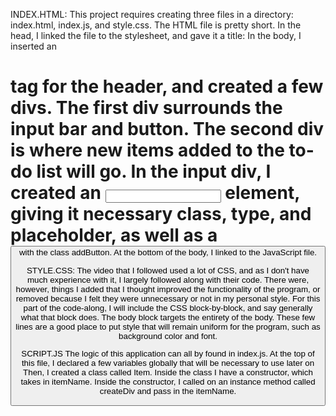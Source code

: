 INDEX.HTML:
This project requires creating three files in a directory: index.html, index.js, and style.css. The HTML file is pretty short. In the head, I linked the file to the stylesheet, and gave it a title:
In the body, I inserted an <h1> tag for the header, and created a few divs. The first div surrounds the input bar and button. The second div is where new items added to the to-do list will go. In the input div, I created an <input> element, giving it necessary class, type, and placeholder, as well as a <button> with the class addButton.
At the bottom of the body, I linked to the JavaScript file.

STYLE.CSS:
The video that I followed used a lot of CSS, and as I don't have much experience with it, I largely followed along with their code.
There were, however, things I added that I thought improved the functionality of the program, or removed because I felt they were unnecessary or not in my personal style.
For this part of the code-along, I will include the CSS block-by-block, and say generally what that block does.
The body block targets the entirety of the body. These few lines are a good place to put style that will remain uniform for the program, such as background color and font.

SCRIPT.JS
The logic of this application can all by found in index.js. At the top of this file, I declared a few variables globally that will be necessary to use later on Then, I created a class called Item.
Inside the class I have a constructor, which takes in itemName. Inside the constructor, I called on an instance method called createDiv and pass in the itemName. 

